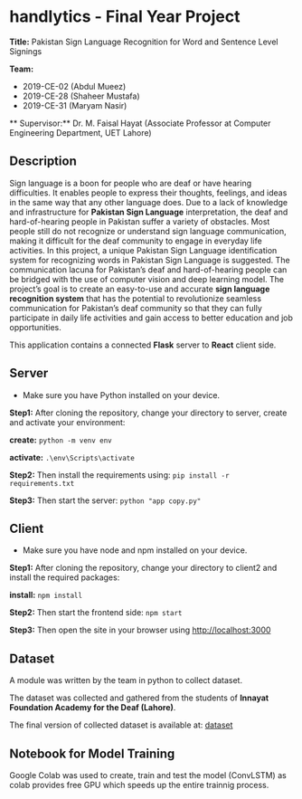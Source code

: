 # handlytics - Final Year Project

**Title:** Pakistan Sign Language Recognition for Word and Sentence Level Signings

**Team:**
- 2019-CE-02 (Abdul Mueez)
- 2019-CE-28 (Shaheer Mustafa)
- 2019-CE-31 (Maryam Nasir)

** Supervisor:** Dr. M. Faisal Hayat (Associate Professor at Computer Engineering Department, UET Lahore)

## Description

Sign language is a boon for people who are deaf or have hearing difficulties. It enables people to express their thoughts, feelings, and ideas in the same way that any
other language does. Due to a lack of knowledge and infrastructure for **Pakistan Sign Language** interpretation, the deaf and hard-of-hearing people in Pakistan
suffer a variety of obstacles. Most people still do not recognize or understand sign language communication, making it difficult for the deaf community to engage in
everyday life activities. In this project, a unique Pakistan Sign Language identification system for recognizing words in Pakistan Sign Language is suggested. The communication lacuna for Pakistan’s deaf and hard-of-hearing people can be bridged with the use of computer vision and deep learning model. The project’s goal is to create an easy-to-use and accurate **sign language recognition system** that has the potential to revolutionize seamless communication for Pakistan’s deaf community so that they can fully participate in daily life activities and gain access to better education and job opportunities.

This application contains a connected **Flask** server to **React** client side.

## Server

-    Make sure you have Python installed on your device.

**Step1:** After cloning the repository, change your directory to server, create and activate your environment:

**create:** `python -m venv env`

**activate:** `.\env\Scripts\activate`


**Step2:** Then install the requirements using:
`pip install -r requirements.txt`

**Step3:** Then start the server:
`python "app copy.py"`


## Client

-    Make sure you have node and npm installed on your device.

**Step1:** After cloning the repository, change your directory to client2 and install the required packages:

**install:** `npm install`


**Step2:** Then start the frontend side:
`npm start`

**Step3:** Then open the site in your browser using [http://localhost:3000](http://localhost:3000)

## Dataset 

A module was written by the team in python to collect dataset.

The dataset was collected and gathered from the students of **Innayat Foundation Academy for the Deaf (Lahore)**.

The final version of collected dataset is available at: [dataset](https://drive.google.com/drive/folders/1XnMB2FQkwz4yH2Gf_hWWjRWo8wxXNssO?usp=sharing)

## Notebook for Model Training

Google Colab was used to create, train and test the model (ConvLSTM) as colab provides free GPU which speeds up the entire trainnig process.



